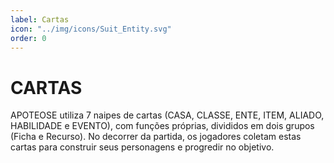 ```yaml
---
label: Cartas
icon: "../img/icons/Suit_Entity.svg"
order: 0
---
```


# CARTAS

APOTEOSE utiliza 7 naipes de cartas (CASA, CLASSE, ENTE, ITEM, ALIADO, HABILIDADE e EVENTO), com funções próprias, divididos em dois grupos (Ficha e Recurso). No decorrer da partida, os jogadores coletam estas cartas para construir seus personagens e progredir no objetivo.
